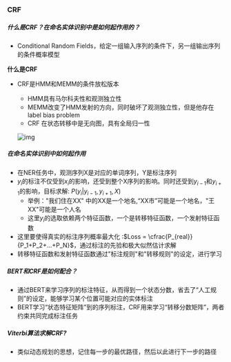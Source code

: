 

### CRF

##### 什么是CRF？在命名实体识别中是如何起作用的？

- Conditional Random Fields，给定一组输入序列的条件下，另一组输出序列的条件概率模型

**什么是CRF**

- CRF是HMM和MEMM的条件放松版本

  - HMM具有马尔科夫性和观测独立性
  - MEMM改变了HMM发射的方向，同时破坏了观测独立性，但是他存在label bias problem
  - CRF 在状态转移中是无向图，具有全局归一性

  ![img](/home/BasicData/zk/工作/zk_note/img/crf1.png)

##### 在命名实体识别中如何起作用

- 在NER任务中，观测序列X是对应的单词序列，Y是标注序列
- $y_i$的标注不仅受到$x_i$的影响，还受到整个X序列的影响。同时还受到$y_{i-1}$和$y_{i+1}$的影响，目标求解: $P(y_i|y_{i-1},y_{i+1},X)$
  - 举例："我们住在XX" 中的XX是一个地名,“XX市”可能是一个地名，"王XX"可能是一个人名
  - 这里$y_i$的选取依赖两个特征函数，一个是转移特征函数，一个发射特征函数
- 这里要使得真实的标注序列概率最大化 :$Loss = \cfrac{P_{real}}{P_1+P_2+...+P_N}$，通过标注的先验和极大似然估计求解
- 转移特征函数和发射特征函数通过"标注规则"和"转移规则"的设定，进行学习

##### BERT和CRF是如何配合？

- 通过BERT来学习序列的标注特征，从而得到一个状态分数，省去了“人工规则”的设定，能够学习某个位置可能对应的实体标注
- BERT学习“状态特征矩阵”到的序列标注，CRF用来学习“转移分数矩阵”，两者约束共同完成标注任务

##### Viterbi算法求解CRF?

- 类似动态规划的思想，记住每一步的最优路径，然后以此进行下一步的路径



